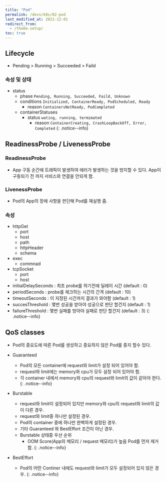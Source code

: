 ```yaml
---
title: "Pod"
permalink: /devs/k8s/02-pod
last_modified_at: 2021-12-01
redirect_from:
  - /theme-setup/
toc: true
---
```


## Lifecycle
- Pending > Running > Succeeded > Faild

### 속성 및 상태
- status
	- phase `Pending, Running, Succeeded, Faild, Unknown`
	- conditions `Initialized, ContainerReady, PodScheduled, Ready`
		- reason `ContainersNotReady, PodCompleted`
	- containerStatuses
		- status `wating, running, termimated`
			- reason `ContainerCreating, CrashLoopBackOff, Error, Completed`
{: .notice--info}

## ReadinessProbe / LivenessProbe

### ReadinessProbe
- App 구동 순간에 트래픽이 발생하여 에러가 발생하는 것을 방지할 수 있다. App이 구동되기 전 까지 서비스와 연결을 안되게 함.

### LivenessProbe
- Pod의 App의 장애 사항을 판단해 Pod를 재실행 줌.

### 속성
- httpGet
	- port
	- host
	- path
	- httpHeader
	- schema
- exec
	- commnad
- tcpSocket
	- port
	- host
- initialDelaySeconds : 최초 probe를 하기전에 딜레이 시간 (default : 0)
- periodSeconds : probe를 체크하는 시간의 간격 (default : 10)
- timeoutSeconds : 이 지정된 시간까지 결과가 와야함 (default : 1)
- succesThreshold : 몇번 성공을 받아야 성공으로 판단 할건지 (default : 1)
- failureThreshold : 몇번 실패를 방아야 실패로 판단 할건지 (default : 3)
{: .notice--info}

## QoS classes
- Pod의 중요도에 따른 Pod를 생성하고 중요하지 않은 Pod를 중지 할수 있다.

- Guaranteed
	- Pod의 모든 container에 request와 limit가 설정 되어 있어야 함.
	- request와 limit에는 memory와 cpu가 모두 설정 되어 있어야 함.
	- 각 container 내에서 memory와 cpu의 request와 limit의 값이 같아야 한다.
	{: .notice--info}
	
- Burstable
	- request와 limit이 설정되어 있지만 memory와 cpu의 request와 limit의 값이 다른 경우.
	- request와 limit중 하나만 설정된 경우.
	- Pod의 container 중에 하나만 완벽하게 설정된 경우.
	- 기타 Guaranteed 와 BestEffort 조건이 아닌 경우.
	- Burstable 상태중 우선 순위
		- OOM Score(App의 메모리 / request 메모리)가 높음 Pod를 먼저 제거함.
	{: .notice--info}
	
- BestEffort
	- Pod의 어떤 Continer 내에도 request와 limit가 모두 설정되어 있지 않은 경우.
	{: .notice--info}


